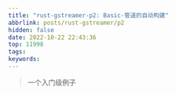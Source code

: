 ```yaml
---
title: "rust-gstreamer-p2: Basic-管道的自动构建"
abbrlink: posts/rust-gstreamer/p2
hidden: false
date: 2022-10-22 22:43:36
top: 11998
tags:
keywords:
---
```

> 一个入门级例子
<!-- more -->
